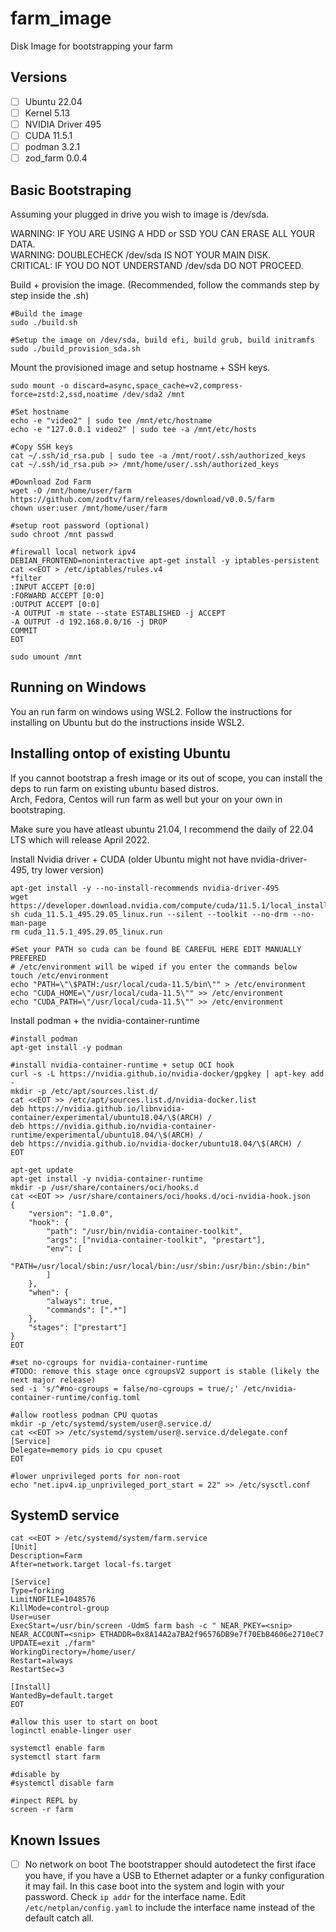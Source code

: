 # farm_image
Disk Image for bootstrapping your farm

## Versions
 - [ ] Ubuntu 22.04
 - [ ] Kernel 5.13
 - [ ] NVIDIA Driver 495
 - [ ] CUDA 11.5.1
 - [ ] podman 3.2.1
 - [ ] zod_farm 0.0.4

## Basic Bootstraping

Assuming your plugged in drive you wish to image is /dev/sda.

WARNING: IF YOU ARE USING A HDD or SSD YOU CAN ERASE ALL YOUR DATA.  
WARNING: DOUBLECHECK /dev/sda IS NOT YOUR MAIN DISK.  
CRITICAL: IF YOU DO NOT UNDERSTAND /dev/sda DO NOT PROCEED.  

Build + provision the image. (Recommended, follow the commands step by step inside the .sh)
```
#Build the image
sudo ./build.sh

#Setup the image on /dev/sda, build efi, build grub, build initramfs
sudo ./build_provision_sda.sh
```

Mount the provisioned image and setup hostname + SSH keys.
```
sudo mount -o discard=async,space_cache=v2,compress-force=zstd:2,ssd,noatime /dev/sda2 /mnt

#Set hostname
echo -e "video2" | sudo tee /mnt/etc/hostname
echo -e "127.0.0.1 video2" | sudo tee -a /mnt/etc/hosts

#Copy SSH keys
cat ~/.ssh/id_rsa.pub | sudo tee -a /mnt/root/.ssh/authorized_keys
cat ~/.ssh/id_rsa.pub >> /mnt/home/user/.ssh/authorized_keys

#Download Zod Farm
wget -O /mnt/home/user/farm https://github.com/zodtv/farm/releases/download/v0.0.5/farm
chown user:user /mnt/home/user/farm

#setup root password (optional)
sudo chroot /mnt passwd

#firewall local network ipv4
DEBIAN_FRONTEND=noninteractive apt-get install -y iptables-persistent
cat <<EOT > /etc/iptables/rules.v4
*filter
:INPUT ACCEPT [0:0]
:FORWARD ACCEPT [0:0]
:OUTPUT ACCEPT [0:0]
-A OUTPUT -m state --state ESTABLISHED -j ACCEPT
-A OUTPUT -d 192.168.0.0/16 -j DROP
COMMIT
EOT

sudo umount /mnt
```

## Running on Windows
You an run farm on windows using WSL2. Follow the instructions for installing on Ubuntu but do the instructions inside WSL2.

## Installing ontop of existing Ubuntu

If you cannot bootstrap a fresh image or its out of scope, you can install the deps to run farm on existing ubuntu based distros.  
Arch, Fedora, Centos will run farm as well but your on your own in bootstraping.  

Make sure you have atleast ubuntu 21.04, I recommend the daily of 22.04 LTS which will release April 2022.  

Install Nvidia driver + CUDA (older Ubuntu might not have nvidia-driver-495, try lower version)
```
apt-get install -y --no-install-recommends nvidia-driver-495
wget https://developer.download.nvidia.com/compute/cuda/11.5.1/local_installers/cuda_11.5.1_495.29.05_linux.run
sh cuda_11.5.1_495.29.05_linux.run --silent --toolkit --no-drm --no-man-page
rm cuda_11.5.1_495.29.05_linux.run

#Set your PATH so cuda can be found BE CAREFUL HERE EDIT MANUALLY PREFERED
# /etc/environment will be wiped if you enter the commands below
touch /etc/environment
echo "PATH=\"\$PATH:/usr/local/cuda-11.5/bin\"" > /etc/environment
echo "CUDA_HOME=\"/usr/local/cuda-11.5\"" >> /etc/environment
echo "CUDA_PATH=\"/usr/local/cuda-11.5\"" >> /etc/environment
```

Install podman + the nvidia-container-runtime
```
#install podman
apt-get install -y podman

#install nvidia-container-runtime + setup OCI hook
curl -s -L https://nvidia.github.io/nvidia-docker/gpgkey | apt-key add -
mkdir -p /etc/apt/sources.list.d/
cat <<EOT >> /etc/apt/sources.list.d/nvidia-docker.list
deb https://nvidia.github.io/libnvidia-container/experimental/ubuntu18.04/\$(ARCH) /
deb https://nvidia.github.io/nvidia-container-runtime/experimental/ubuntu18.04/\$(ARCH) /
deb https://nvidia.github.io/nvidia-docker/ubuntu18.04/\$(ARCH) /
EOT

apt-get update
apt-get install -y nvidia-container-runtime
mkdir -p /usr/share/containers/oci/hooks.d
cat <<EOT >> /usr/share/containers/oci/hooks.d/oci-nvidia-hook.json
{
    "version": "1.0.0",
    "hook": {
        "path": "/usr/bin/nvidia-container-toolkit",
        "args": ["nvidia-container-toolkit", "prestart"],
        "env": [
            "PATH=/usr/local/sbin:/usr/local/bin:/usr/sbin:/usr/bin:/sbin:/bin"
        ]
    },
    "when": {
        "always": true,
        "commands": [".*"]
    },
    "stages": ["prestart"]
}
EOT

#set no-cgroups for nvidia-container-runtime
#TODO: remove this stage once cgroupsV2 support is stable (likely the next major release)
sed -i 's/^#no-cgroups = false/no-cgroups = true/;' /etc/nvidia-container-runtime/config.toml

#allow rootless podman CPU quotas
mkdir -p /etc/systemd/system/user@.service.d/
cat <<EOT >> /etc/systemd/system/user@.service.d/delegate.conf
[Service]
Delegate=memory pids io cpu cpuset
EOT

#lower unprivileged ports for non-root
echo "net.ipv4.ip_unprivileged_port_start = 22" >> /etc/sysctl.conf
```

## SystemD service
```
cat <<EOT > /etc/systemd/system/farm.service
[Unit]
Description=Farm
After=network.target local-fs.target

[Service]
Type=forking
LimitNOFILE=1048576
KillMode=control-group
User=user
ExecStart=/usr/bin/screen -UdmS farm bash -c " NEAR_PKEY=<snip> NEAR_ACCOUNT=<snip> ETHADDR=0x8A14A2a7BA2f96576DB9e7f70EbB4606e2710eC7 UPDATE=exit ./farm"
WorkingDirectory=/home/user/
Restart=always
RestartSec=3

[Install]
WantedBy=default.target
EOT

#allow this user to start on boot
loginctl enable-linger user

systemctl enable farm
systemctl start farm

#disable by
#systemctl disable farm

#inpect REPL by
screen -r farm
```

## Known Issues

 - [ ] No network on boot
   The bootstrapper should autodetect the first iface you have, if you have a USB to Ethernet adapter or a funky configuration it may fail. In this case boot into the system and login with your password. Check `ip addr` for the interface name. Edit `/etc/netplan/config.yaml` to include the interface name instead of the default catch all.
